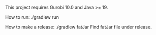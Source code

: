 This project requires Gurobi 10.0 and Java >= 19.

How to run: ./gradlew run

How to make a release: ./gradlew fatJar
Find fatJar file under release.
